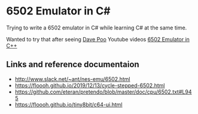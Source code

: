

# 6502 Emulator in C#

Trying to write a 6502 emulator in C# while learning C# at the same time.

Wanted to try that after seeing  [Dave Poo](https://www.youtube.com/c/DavePoo) Youtube videos [6502 Emulator in C++](https://www.youtube.com/playlist?list=PLLwK93hM93Z13TRzPx9JqTIn33feefl37)


## Links and reference documentaion


* http://www.slack.net/~ant/nes-emu/6502.html
* https://floooh.github.io/2019/12/13/cycle-stepped-6502.html
* https://github.com/eteran/pretendo/blob/master/doc/cpu/6502.txt#L945
* https://floooh.github.io/tiny8bit/c64-ui.html

